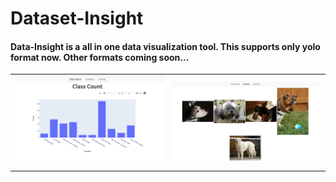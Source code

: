 # Dataset-Insight

#### Data-Insight is a all in one data visualization tool. This supports only yolo format now. Other formats coming soon...

<div align="center">
<p>
<table align="center">
    <tr>
        <td>
            <img src="https://raw.githubusercontent.com/rukon-uddin/Dataset-Insight/main/assets/Screenshot%20from%202023-09-03%2011-37-48.png" width="100%" alt="Image 1"/>
        </td>
        <td>
            <img src="https://raw.githubusercontent.com/rukon-uddin/Dataset-Insight/main/assets/Screenshot%20from%202023-09-03%2011-44-02.png" width="100%" alt="Image 2"/>
        </td>
    </tr>
</table>
</div>
</div>